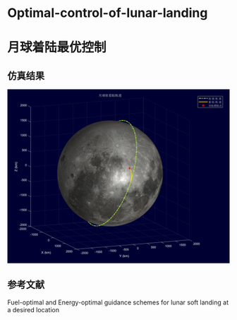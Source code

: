 # Optimal-control-of-lunar-landing

# 月球着陆最优控制

## 仿真结果

![img](Result.png)

## 参考文献

Fuel-optimal and Energy-optimal guidance schemes for lunar soft landing at a desired location
